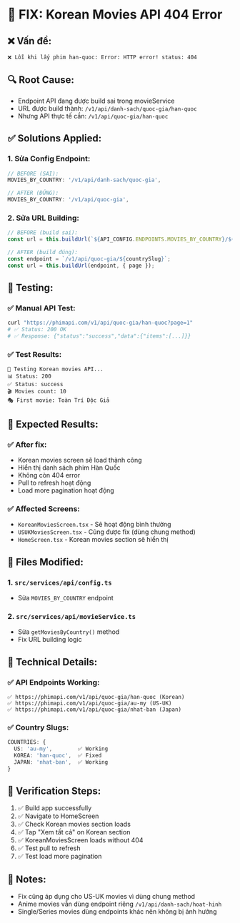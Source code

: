 # 🐛 FIX: Korean Movies API 404 Error

## ❌ **Vấn đề:**
```
❌ Lỗi khi lấy phim han-quoc: Error: HTTP error! status: 404
```

## 🔍 **Root Cause:**
- Endpoint API đang được build sai trong movieService
- URL được build thành: `/v1/api/danh-sach/quoc-gia/han-quoc`
- Nhưng API thực tế cần: `/v1/api/quoc-gia/han-quoc`

## ✅ **Solutions Applied:**

### 1. Sửa Config Endpoint:
```typescript
// BEFORE (SAI):
MOVIES_BY_COUNTRY: '/v1/api/danh-sach/quoc-gia',

// AFTER (ĐÚNG):
MOVIES_BY_COUNTRY: '/v1/api/quoc-gia',
```

### 2. Sửa URL Building:
```typescript
// BEFORE (build sai):
const url = this.buildUrl(`${API_CONFIG.ENDPOINTS.MOVIES_BY_COUNTRY}/${countrySlug}`, { page });

// AFTER (build đúng):
const endpoint = `/v1/api/quoc-gia/${countrySlug}`;
const url = this.buildUrl(endpoint, { page });
```

## 🧪 **Testing:**

### ✅ Manual API Test:
```bash
curl "https://phimapi.com/v1/api/quoc-gia/han-quoc?page=1"
# ✅ Status: 200 OK
# ✅ Response: {"status":"success","data":{"items":[...]}}
```

### ✅ Test Results:
```
🚀 Testing Korean movies API...
📊 Status: 200
✅ Status: success  
🎬 Movies count: 10
🎭 First movie: Toàn Trí Độc Giả
```

## 🎯 **Expected Results:**

### ✅ After fix:
- Korean movies screen sẽ load thành công
- Hiển thị danh sách phim Hàn Quốc
- Không còn 404 error
- Pull to refresh hoạt động
- Load more pagination hoạt động

### ✅ Affected Screens:
- `KoreanMoviesScreen.tsx` - Sẽ hoạt động bình thường
- `USUKMoviesScreen.tsx` - Cũng được fix (dùng chung method)
- `HomeScreen.tsx` - Korean movies section sẽ hiển thị

## 📁 **Files Modified:**

### 1. `src/services/api/config.ts`
- Sửa `MOVIES_BY_COUNTRY` endpoint

### 2. `src/services/api/movieService.ts`
- Sửa `getMoviesByCountry()` method
- Fix URL building logic

## 🔧 **Technical Details:**

### ✅ **API Endpoints Working:**
```
✅ https://phimapi.com/v1/api/quoc-gia/han-quoc (Korean)
✅ https://phimapi.com/v1/api/quoc-gia/au-my (US-UK)
✅ https://phimapi.com/v1/api/quoc-gia/nhat-ban (Japan)
```

### ✅ **Country Slugs:**
```typescript
COUNTRIES: {
  US: 'au-my',        ✅ Working
  KOREA: 'han-quoc',  ✅ Fixed
  JAPAN: 'nhat-ban',  ✅ Working
}
```

## 🚀 **Verification Steps:**

1. ✅ Build app successfully
2. ✅ Navigate to HomeScreen
3. ✅ Check Korean movies section loads
4. ✅ Tap "Xem tất cả" on Korean section
5. ✅ KoreanMoviesScreen loads without 404
6. ✅ Test pull to refresh
7. ✅ Test load more pagination

## 📝 **Notes:**

- Fix cũng áp dụng cho US-UK movies vì dùng chung method
- Anime movies vẫn dùng endpoint riêng `/v1/api/danh-sach/hoat-hinh`
- Single/Series movies dùng endpoints khác nên không bị ảnh hưởng
